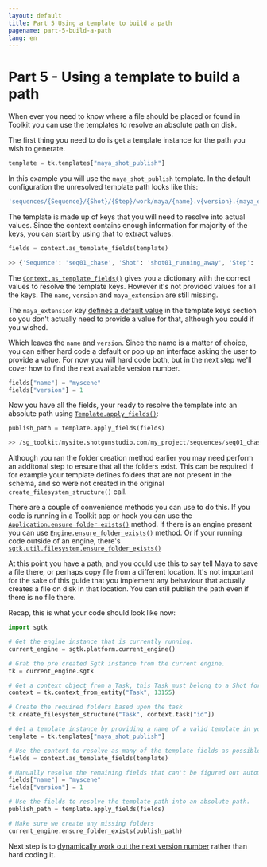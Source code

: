 ```yaml
---
layout: default
title: Part 5 Using a template to build a path
pagename: part-5-build-a-path
lang: en
---
```


# Part 5 - Using a template to build a path

When ever you need to know where a file should be placed or found in Toolkit you can use the templates to resolve an absolute path on disk.

The first thing you need to do is get a template instance for the path you wish to generate.

```python
template = tk.templates["maya_shot_publish"]
```

In this example you will use the `maya_shot_publish` template. 
In the default configuration the unresolved template path looks like this:

```yaml
'sequences/{Sequence}/{Shot}/{Step}/work/maya/{name}.v{version}.{maya_extension}'
```

The template is made up of keys that you will need to resolve into actual values.
Since the context contains enough information for majority of the keys, you can start by using that to extract values:

```python
fields = context.as_template_fields(template)

>> {'Sequence': 'seq01_chase', 'Shot': 'shot01_running_away', 'Step': 'comp'}
```
The [`Context.as_template_fields()`](https://developer.shotgunsoftware.com/tk-core/core.html#sgtk.Context.as_template_fields) gives you a dictionary with the correct values to resolve the template keys. 
However it's not provided values for all the keys. The `name`, `version` and `maya_extension` are still missing.

The `maya_extension` key [defines a default value](https://github.com/shotgunsoftware/tk-config-default2/blob/v1.2.8/core/templates.yml#L139) in the template keys section
so you don't actually need to provide a value for that, although you could if you wished.

Which leaves the `name` and `version`. Since the name is a matter of choice, you can either hard code a default or pop up an interface asking the user to provide a value.
For now you will hard code both, but in the next step we'll cover how to find the next available version number.

```python
fields["name"] = "myscene"
fields["version"] = 1
```

Now you have all the fields, your ready to resolve the template into an absolute path using [`Template.apply_fields()`](https://developer.shotgunsoftware.com/tk-core/core.html#sgtk.Template.apply_fields):

```python
publish_path = template.apply_fields(fields)

>> /sg_toolkit/mysite.shotgunstudio.com/my_project/sequences/seq01_chase/shot01_running_away/comp/publish/maya/myscene.v001.ma
```

Although you ran the folder creation method earlier you may need perform an additonal step to ensure that all the folders exist.
This can be required if for example your template defines folders that are not present in the schema, and so were not created
in the original `create_filesystem_structure()` call.

There are a couple of convenience methods you can use to do this.
If you code is running in a Toolkit app or hook you can use the [`Application.ensure_folder_exists()`](https://developer.shotgunsoftware.com/tk-core/platform.html#sgtk.platform.Application.ensure_folder_exists) method.
If there is an engine present you can use [`Engine.ensure_folder_exists()`](https://developer.shotgunsoftware.com/tk-core/platform.html#sgtk.platform.Engine.ensure_folder_exists)
method. 
Or if your running code outside of an engine, there's [`sgtk.util.filesystem.ensure_folder_exists()`](https://developer.shotgunsoftware.com/tk-core/utils.html#sgtk.util.filesystem.ensure_folder_exists)

At this point you have a path, and you could use this to say tell Maya to save a file there, 
or perhaps copy file from a different location. 
It's not important for the sake of this guide that you implement any behaviour that actually creates a file on disk in that location.
You can still publish the path even if there is no file there.

Recap, this is what your code should look like now:

```python
import sgtk

# Get the engine instance that is currently running.
current_engine = sgtk.platform.current_engine()

# Grab the pre created Sgtk instance from the current engine.
tk = current_engine.sgtk

# Get a context object from a Task, this Task must belong to a Shot for the future steps to work. 
context = tk.context_from_entity("Task", 13155)

# Create the required folders based upon the task
tk.create_filesystem_structure("Task", context.task["id"])

# Get a template instance by providing a name of a valid template in your config's templates.yml
template = tk.templates["maya_shot_publish"]

# Use the context to resolve as many of the template fields as possible.
fields = context.as_template_fields(template)

# Manually resolve the remaining fields that can't be figured out automatically from context.
fields["name"] = "myscene"
fields["version"] = 1

# Use the fields to resolve the template path into an absolute path.
publish_path = template.apply_fields(fields)

# Make sure we create any missing folders
current_engine.ensure_folder_exists(publish_path)
```

Next step is to [dynamically work out the next version number](./part-6-find-latest-version.md) rather than hard coding it.